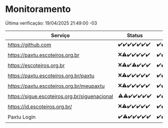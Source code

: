 # Monitoramento

Última verificação: 19/04/2025 21:49:00 -03

|Serviço|Status|Últimas 24h|
|---|---|---|
|https://github.com|<span title="2025-04-13: OK=21">✔️</span><span title="2025-04-14: OK=23">✔️</span><span title="2025-04-15: OK=23">✔️</span><span title="2025-04-16: OK=23">✔️</span><span title="2025-04-17: OK=23">✔️</span><span title="2025-04-18: OK=23">✔️</span><span title="2025-04-19: OK=1">✔️</span>|<span title="18/04/2025 23:15:00 -03 : 200">✔️</span><span title="19/04/2025 00:21:00 -03 : 200">✔️</span><span title="19/04/2025 01:10:00 -03 : 200">✔️</span><span title="19/04/2025 02:08:00 -03 : 200">✔️</span><span title="19/04/2025 03:11:00 -03 : 200">✔️</span><span title="19/04/2025 04:08:00 -03 : 200">✔️</span><span title="19/04/2025 05:10:00 -03 : 200">✔️</span><span title="19/04/2025 06:08:00 -03 : 200">✔️</span><span title="19/04/2025 07:08:00 -03 : 200">✔️</span><span title="19/04/2025 08:06:00 -03 : 200">✔️</span><span title="19/04/2025 09:14:00 -03 : 200">✔️</span><span title="19/04/2025 10:15:00 -03 : 200">✔️</span><span title="19/04/2025 11:07:00 -03 : 200">✔️</span><span title="19/04/2025 12:07:00 -03 : 200">✔️</span><span title="19/04/2025 13:09:00 -03 : 200">✔️</span><span title="19/04/2025 14:07:00 -03 : 200">✔️</span><span title="19/04/2025 15:10:00 -03 : 200">✔️</span><span title="19/04/2025 16:06:00 -03 : 200">✔️</span><span title="19/04/2025 17:09:00 -03 : 200">✔️</span><span title="19/04/2025 18:07:00 -03 : 200">✔️</span><span title="19/04/2025 19:07:00 -03 : 200">✔️</span><span title="19/04/2025 20:08:00 -03 : 200">✔️</span><span title="19/04/2025 21:49:00 -03 : 200">✔️</span>|
|https://paxtu.escoteiros.org.br|<span title="2025-04-13: Falhas=21">❌</span><span title="2025-04-14: OK=4, Falhas=19">⚠️</span><span title="2025-04-15: OK=23">✔️</span><span title="2025-04-16: OK=23">✔️</span><span title="2025-04-17: OK=23">✔️</span><span title="2025-04-18: OK=23">✔️</span><span title="2025-04-19: OK=1">✔️</span>|<span title="18/04/2025 23:15:00 -03 : 200">✔️</span><span title="19/04/2025 00:21:00 -03 : 200">✔️</span><span title="19/04/2025 01:10:00 -03 : 200">✔️</span><span title="19/04/2025 02:08:00 -03 : 200">✔️</span><span title="19/04/2025 03:11:00 -03 : 200">✔️</span><span title="19/04/2025 04:08:00 -03 : 200">✔️</span><span title="19/04/2025 05:10:00 -03 : 200">✔️</span><span title="19/04/2025 06:08:00 -03 : 200">✔️</span><span title="19/04/2025 07:08:00 -03 : 200">✔️</span><span title="19/04/2025 08:06:00 -03 : 200">✔️</span><span title="19/04/2025 09:14:00 -03 : 200">✔️</span><span title="19/04/2025 10:15:00 -03 : 200">✔️</span><span title="19/04/2025 11:07:00 -03 : 200">✔️</span><span title="19/04/2025 12:07:00 -03 : 200">✔️</span><span title="19/04/2025 13:09:00 -03 : 200">✔️</span><span title="19/04/2025 14:07:00 -03 : 200">✔️</span><span title="19/04/2025 15:10:00 -03 : 200">✔️</span><span title="19/04/2025 16:06:00 -03 : 200">✔️</span><span title="19/04/2025 17:09:00 -03 : 200">✔️</span><span title="19/04/2025 18:07:00 -03 : 200">✔️</span><span title="19/04/2025 19:07:00 -03 : 200">✔️</span><span title="19/04/2025 20:08:00 -03 : 200">✔️</span><span title="19/04/2025 21:49:00 -03 : 200">✔️</span>|
|https://escoteiros.org.br|<span title="2025-04-13: Falhas=21">❌</span><span title="2025-04-14: OK=3, Falhas=20">⚠️</span><span title="2025-04-15: OK=23">✔️</span><span title="2025-04-16: OK=22, Falhas=1">⚠️</span><span title="2025-04-17: OK=23">✔️</span><span title="2025-04-18: OK=23">✔️</span><span title="2025-04-19: OK=1">✔️</span>|<span title="18/04/2025 23:15:00 -03 : 200">✔️</span><span title="19/04/2025 00:21:00 -03 : 200">✔️</span><span title="19/04/2025 01:10:00 -03 : 200">✔️</span><span title="19/04/2025 02:08:00 -03 : 200">✔️</span><span title="19/04/2025 03:11:00 -03 : 200">✔️</span><span title="19/04/2025 04:08:00 -03 : 200">✔️</span><span title="19/04/2025 05:10:00 -03 : 200">✔️</span><span title="19/04/2025 06:08:00 -03 : 200">✔️</span><span title="19/04/2025 07:08:00 -03 : 200">✔️</span><span title="19/04/2025 08:06:00 -03 : 200">✔️</span><span title="19/04/2025 09:14:00 -03 : 200">✔️</span><span title="19/04/2025 10:15:00 -03 : 200">✔️</span><span title="19/04/2025 11:07:00 -03 : 200">✔️</span><span title="19/04/2025 12:07:00 -03 : 200">✔️</span><span title="19/04/2025 13:09:00 -03 : 200">✔️</span><span title="19/04/2025 14:07:00 -03 : 200">✔️</span><span title="19/04/2025 15:10:00 -03 : 200">✔️</span><span title="19/04/2025 16:06:00 -03 : 200">✔️</span><span title="19/04/2025 17:09:00 -03 : 200">✔️</span><span title="19/04/2025 18:07:00 -03 : 200">✔️</span><span title="19/04/2025 19:07:00 -03 : 200">✔️</span><span title="19/04/2025 20:08:00 -03 : 200">✔️</span><span title="19/04/2025 21:49:00 -03 : 200">✔️</span>|
|https://paxtu.escoteiros.org.br/paxtu|<span title="2025-04-13: Falhas=21">❌</span><span title="2025-04-14: OK=7, Falhas=16">⚠️</span><span title="2025-04-15: OK=23">✔️</span><span title="2025-04-16: OK=23">✔️</span><span title="2025-04-17: OK=23">✔️</span><span title="2025-04-18: OK=23">✔️</span><span title="2025-04-19: OK=1">✔️</span>|<span title="18/04/2025 23:15:00 -03 : 200">✔️</span><span title="19/04/2025 00:21:00 -03 : 200">✔️</span><span title="19/04/2025 01:10:00 -03 : 200">✔️</span><span title="19/04/2025 02:08:00 -03 : 200">✔️</span><span title="19/04/2025 03:11:00 -03 : 200">✔️</span><span title="19/04/2025 04:08:00 -03 : 200">✔️</span><span title="19/04/2025 05:10:00 -03 : 200">✔️</span><span title="19/04/2025 06:08:00 -03 : 200">✔️</span><span title="19/04/2025 07:08:00 -03 : 200">✔️</span><span title="19/04/2025 08:06:00 -03 : 200">✔️</span><span title="19/04/2025 09:14:00 -03 : 200">✔️</span><span title="19/04/2025 10:15:00 -03 : 200">✔️</span><span title="19/04/2025 11:07:00 -03 : 200">✔️</span><span title="19/04/2025 12:07:00 -03 : 200">✔️</span><span title="19/04/2025 13:09:00 -03 : 200">✔️</span><span title="19/04/2025 14:07:00 -03 : 200">✔️</span><span title="19/04/2025 15:10:00 -03 : 200">✔️</span><span title="19/04/2025 16:06:00 -03 : 200">✔️</span><span title="19/04/2025 17:09:00 -03 : 200">✔️</span><span title="19/04/2025 18:07:00 -03 : 200">✔️</span><span title="19/04/2025 19:07:00 -03 : 200">✔️</span><span title="19/04/2025 20:08:00 -03 : 200">✔️</span><span title="19/04/2025 21:49:00 -03 : 200">✔️</span>|
|https://paxtu.escoteiros.org.br/meupaxtu|<span title="2025-04-13: Falhas=21">❌</span><span title="2025-04-14: OK=5, Falhas=18">⚠️</span><span title="2025-04-15: OK=23">✔️</span><span title="2025-04-16: OK=23">✔️</span><span title="2025-04-17: OK=23">✔️</span><span title="2025-04-18: OK=23">✔️</span><span title="2025-04-19: OK=1">✔️</span>|<span title="18/04/2025 23:15:00 -03 : 200">✔️</span><span title="19/04/2025 00:21:00 -03 : 200">✔️</span><span title="19/04/2025 01:10:00 -03 : 200">✔️</span><span title="19/04/2025 02:09:00 -03 : 200">✔️</span><span title="19/04/2025 03:11:00 -03 : 200">✔️</span><span title="19/04/2025 04:08:00 -03 : 200">✔️</span><span title="19/04/2025 05:10:00 -03 : 200">✔️</span><span title="19/04/2025 06:08:00 -03 : 200">✔️</span><span title="19/04/2025 07:08:00 -03 : 200">✔️</span><span title="19/04/2025 08:06:00 -03 : 200">✔️</span><span title="19/04/2025 09:14:00 -03 : 200">✔️</span><span title="19/04/2025 10:15:00 -03 : 200">✔️</span><span title="19/04/2025 11:07:00 -03 : 200">✔️</span><span title="19/04/2025 12:07:00 -03 : 200">✔️</span><span title="19/04/2025 13:09:00 -03 : 200">✔️</span><span title="19/04/2025 14:07:00 -03 : 200">✔️</span><span title="19/04/2025 15:10:00 -03 : 200">✔️</span><span title="19/04/2025 16:06:00 -03 : 200">✔️</span><span title="19/04/2025 17:09:00 -03 : 200">✔️</span><span title="19/04/2025 18:07:00 -03 : 200">✔️</span><span title="19/04/2025 19:07:00 -03 : 200">✔️</span><span title="19/04/2025 20:08:00 -03 : 200">✔️</span><span title="19/04/2025 21:49:00 -03 : 200">✔️</span>|
|https://sigue.escoteiros.org.br/siguenacional|<span title="2025-04-13: OK=20, Falhas=1">⚠️</span><span title="2025-04-14: OK=22, Falhas=1">⚠️</span><span title="2025-04-15: OK=23">✔️</span><span title="2025-04-16: OK=23">✔️</span><span title="2025-04-17: OK=23">✔️</span><span title="2025-04-18: OK=23">✔️</span><span title="2025-04-19: OK=1">✔️</span>|<span title="18/04/2025 23:15:00 -03 : 200">✔️</span><span title="19/04/2025 00:21:00 -03 : 200">✔️</span><span title="19/04/2025 01:10:00 -03 : 200">✔️</span><span title="19/04/2025 02:09:00 -03 : 200">✔️</span><span title="19/04/2025 03:11:00 -03 : 200">✔️</span><span title="19/04/2025 04:08:00 -03 : 200">✔️</span><span title="19/04/2025 05:10:00 -03 : 200">✔️</span><span title="19/04/2025 06:08:00 -03 : 200">✔️</span><span title="19/04/2025 07:08:00 -03 : 200">✔️</span><span title="19/04/2025 08:06:00 -03 : 200">✔️</span><span title="19/04/2025 09:14:00 -03 : 200">✔️</span><span title="19/04/2025 10:15:00 -03 : 200">✔️</span><span title="19/04/2025 11:07:00 -03 : 200">✔️</span><span title="19/04/2025 12:07:00 -03 : 200">✔️</span><span title="19/04/2025 13:09:00 -03 : 200">✔️</span><span title="19/04/2025 14:07:00 -03 : 200">✔️</span><span title="19/04/2025 15:10:00 -03 : 200">✔️</span><span title="19/04/2025 16:06:00 -03 : 200">✔️</span><span title="19/04/2025 17:09:00 -03 : 200">✔️</span><span title="19/04/2025 18:07:00 -03 : 200">✔️</span><span title="19/04/2025 19:07:00 -03 : 200">✔️</span><span title="19/04/2025 20:08:00 -03 : 200">✔️</span><span title="19/04/2025 21:49:00 -03 : 200">✔️</span>|
|https://id.escoteiros.org.br/|<span title="2025-04-13: Falhas=21">❌</span><span title="2025-04-14: OK=3, Falhas=20">⚠️</span><span title="2025-04-15: OK=23">✔️</span><span title="2025-04-16: OK=23">✔️</span><span title="2025-04-17: OK=23">✔️</span><span title="2025-04-18: OK=23">✔️</span><span title="2025-04-19: OK=1">✔️</span>|<span title="18/04/2025 23:15:00 -03 : 200">✔️</span><span title="19/04/2025 00:21:00 -03 : 200">✔️</span><span title="19/04/2025 01:10:00 -03 : 200">✔️</span><span title="19/04/2025 02:09:00 -03 : 200">✔️</span><span title="19/04/2025 03:11:00 -03 : 200">✔️</span><span title="19/04/2025 04:08:00 -03 : 200">✔️</span><span title="19/04/2025 05:10:00 -03 : 200">✔️</span><span title="19/04/2025 06:08:00 -03 : 200">✔️</span><span title="19/04/2025 07:08:00 -03 : 200">✔️</span><span title="19/04/2025 08:06:00 -03 : 200">✔️</span><span title="19/04/2025 09:14:00 -03 : 200">✔️</span><span title="19/04/2025 10:15:00 -03 : 200">✔️</span><span title="19/04/2025 11:07:00 -03 : 200">✔️</span><span title="19/04/2025 12:07:00 -03 : 200">✔️</span><span title="19/04/2025 13:09:00 -03 : 200">✔️</span><span title="19/04/2025 14:07:00 -03 : 200">✔️</span><span title="19/04/2025 15:10:00 -03 : 200">✔️</span><span title="19/04/2025 16:06:00 -03 : 200">✔️</span><span title="19/04/2025 17:09:00 -03 : 200">✔️</span><span title="19/04/2025 18:07:00 -03 : 200">✔️</span><span title="19/04/2025 19:07:00 -03 : 200">✔️</span><span title="19/04/2025 20:08:00 -03 : 200">✔️</span><span title="19/04/2025 21:49:00 -03 : 200">✔️</span>|
|Paxtu Login|<span title="2025-04-13: OK=21">✔️</span><span title="2025-04-14: OK=22, Falhas=1">⚠️</span><span title="2025-04-15: OK=23">✔️</span><span title="2025-04-16: OK=23">✔️</span><span title="2025-04-17: OK=23">✔️</span><span title="2025-04-18: OK=23">✔️</span><span title="2025-04-19: OK=1">✔️</span>|<span title="18/04/2025 23:15:00 -03 : 200">✔️</span><span title="19/04/2025 00:21:00 -03 : 200">✔️</span><span title="19/04/2025 01:10:00 -03 : 200">✔️</span><span title="19/04/2025 02:09:00 -03 : 200">✔️</span><span title="19/04/2025 03:11:00 -03 : 200">✔️</span><span title="19/04/2025 04:08:00 -03 : 200">✔️</span><span title="19/04/2025 05:10:00 -03 : 200">✔️</span><span title="19/04/2025 06:08:00 -03 : 200">✔️</span><span title="19/04/2025 07:08:00 -03 : 200">✔️</span><span title="19/04/2025 08:06:00 -03 : 200">✔️</span><span title="19/04/2025 09:14:00 -03 : 200">✔️</span><span title="19/04/2025 10:15:00 -03 : 200">✔️</span><span title="19/04/2025 11:07:00 -03 : 200">✔️</span><span title="19/04/2025 12:07:00 -03 : 200">✔️</span><span title="19/04/2025 13:09:00 -03 : 200">✔️</span><span title="19/04/2025 14:07:00 -03 : 200">✔️</span><span title="19/04/2025 15:10:00 -03 : 200">✔️</span><span title="19/04/2025 16:06:00 -03 : 200">✔️</span><span title="19/04/2025 17:09:00 -03 : 200">✔️</span><span title="19/04/2025 18:07:00 -03 : 200">✔️</span><span title="19/04/2025 19:07:00 -03 : 200">✔️</span><span title="19/04/2025 20:08:00 -03 : 200">✔️</span><span title="19/04/2025 21:49:00 -03 : 200">✔️</span>|
